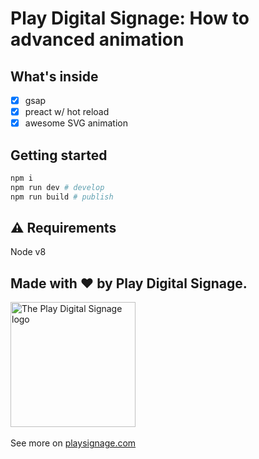 # Play Digital Signage: How to advanced animation

## What's inside
- [x] gsap
- [x] preact w/ hot reload
- [x] awesome SVG animation

## Getting started
```bash
npm i
npm run dev # develop
npm run build # publish
```

## ⚠️ Requirements
Node v8


## Made with ❤️ by Play Digital Signage.
<a href="https://playsignage.com"><img src="https://user-images.githubusercontent.com/1515742/27834241-81a47558-60d6-11e7-9fdf-f4b2c2bcb5ab.png" alt="The Play Digital Signage logo" style="width:200px;"/></a><br/><br/>
See more on [playsignage.com](http://playsignage.com)
